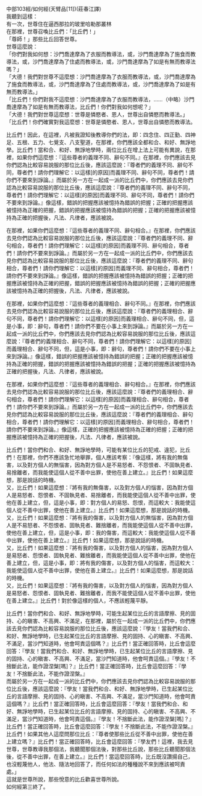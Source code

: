 中部103經/如何經(天臂品[11])(莊春江譯)  
我聽到這樣：  
有一次，世尊住在逼西那拉的玻里哈勒那叢林  
在那裡，世尊召喚比丘們：「比丘們！」  
「尊師！」那些比丘回答世尊。  
世尊這麼說：  
「你們對我如何想：沙門喬達摩為了衣服而教導法，或，沙門喬達摩為了施食而教導法，或，沙門喬達摩為了住處而教導法，或，沙門喬達摩為了如是有無而教導法嗎？」  
「大德！我們對世尊不這麼想：沙門喬達摩為了衣服而教導法，或，沙門喬達摩為了施食而教導法，或，沙門喬達摩為了住處而教導法，或，沙門喬達摩為了如是有無而教導法。」  
「比丘們！你們對我不這麼想：沙門喬達摩為了衣服而教導法，……（中略）沙門喬達摩為了如是有無而教導法，比丘們！你們對我如何想呢？」  
「大德！我們對世尊這麼想：世尊是憐愍者、恩人，世尊出自憐愍而教導法。」  
「比丘們！你們確實對我這麼想：世尊是憐愍者、恩人，世尊出自憐愍而教導法。  
  
比丘們！因此，在這裡，凡被我證知後教導你們的法，即：四念住、四正勤、四神足、五根、五力、七覺支、八支聖道，在那裡，你們應該全都和合、和好、無諍地學。比丘們！當和合、和好、無諍地學時，兩位比丘在增上法上可能有異說，在那裡，如果你們這麼想：『這些尊者的義理不同、辭句不同。』在那裡，你們應該去見你們認為比較容易說服的那位比丘後，應該這麼說：『尊者們的義理不同、辭句不同，尊者們！請你們理解它：以這樣[的原因]而義理不同、辭句不同，尊者們！請你們不要來到諍論。』而屬於另一方在一起成一派的比丘們中，你們應該去見你們認為比較容易說服的那位比丘後，應該這麼說：『尊者們的義理不同、辭句不同，尊者們！請你們理解它：以這樣[的原因]而義理不同、辭句不同，尊者們！請你們不要來到諍論。』像這樣，錯誤的把握應該被憶持為錯誤的把握；正確的把握應該被憶持為正確的把握，錯誤的把握應該被憶持為錯誤的把握；正確的把握應該被憶持為正確的把握後，凡法、凡律者，應該被說。  
  
在那裡，如果你們這麼想：『這些尊者的義理不同、辭句相合。』在那裡，你們應該去見你們認為比較容易說服的那位比丘後，應該這麼說：『尊者們的義理不同、辭句相合，尊者們！請你們理解它：以這樣[的原因]而義理不同、辭句相合，尊者們！請你們不要來到諍論。』而屬於另一方在一起成一派的比丘們中，你們應該去見你們認為比較容易說服的那位比丘後，應該這麼說：『尊者們的義理不同、辭句相合，尊者們！請你們理解它：以這樣[的原因]而義理不同、辭句相合，尊者們！請你們不要來到諍論。』像這樣，錯誤的把握應該被憶持為錯誤的把握；正確的把握應該被憶持為正確的把握，錯誤的把握應該被憶持為錯誤的把握；正確的把握應該被憶持為正確的把握後，凡法、凡律者，應該被說。  
  
在那裡，如果你們這麼想：『這些尊者的義理相合、辭句不同。』在那裡，你們應該去見你們認為比較容易說服的那位比丘後，應該這麼說：『尊者們的義理相合、辭句不同，尊者們！請你們理解它：以這樣[的原因]而義理相合、辭句不同，但，這是小事，即：辭句，尊者們！請你們不要在小事上來到諍論。』而屬於另一方在一起成一派的比丘們中，你們應該去見你們認為比較容易說服的那位比丘後，應該這麼說：『尊者們的義理相合、辭句不同，尊者們！請你們理解它：以這樣[的原因]而義理相合、辭句不同，但，這是小事，即：辭句，尊者們！請你們不要在小事上來到諍論。』像這樣，錯誤的把握應該被憶持為錯誤的把握；正確的把握應該被憶持為正確的把握，錯誤的把握應該被憶持為錯誤的把握；正確的把握應該被憶持為正確的把握後，凡法、凡律者，應該被說。  
  
在那裡，如果你們這麼想：『這些尊者的義理相合、辭句相合。』在那裡，你們應該去見你們認為比較容易說服的那位比丘後，應該這麼說：『尊者們的義理相合、辭句相合，尊者們！請你們理解它：以這樣[的原因]而義理相合、辭句相合，尊者們！請你們不要來到諍論。』而屬於另一方在一起成一派的比丘們中，你們應該去見你們認為比較容易說服的那位比丘後，應該這麼說：『尊者們的義理相合、辭句相合，尊者們！請你們理解它：以這樣[的原因]而義理相合、辭句相合，尊者們！請你們不要來到諍論。』像這樣，正確的把握應該被憶持為正確的把握；正確的把握應該被憶持為正確的把握後，凡法、凡律者，應該被說。  
  
比丘們！當你們和合、和好、無諍地學時，可能有某位比丘的犯戒、違犯，比丘們！在那裡，你們不應該急忙地舉罪，個人應該考察：『像這樣，將有我的無傷害，以及對方個人的無惱害，因為對方個人是不易怒者、不怨恨者、不固執見者、易捨離者，而我能使這個人從不善中出罪，使他在善上建立。』比丘們！如果這麼想，那是說話的時機。  
又，比丘們！如果這麼想：『將有我的無傷害，以及對方個人的惱害，因為對方個人是易怒者、怨恨者、不固執見者、易捨離者，而我能使這個人從不善中出罪，使他在善上建立，但，這是小事，即：對方個人的易怒、怨恨，而這較大：我能使這個人從不善中出罪，使他在善上建立。』比丘們！如果這麼想，那是說話的時機。  
又，比丘們！如果這麼想：『將有我的傷害，以及對方個人的無惱害，因為對方個人是不易怒者、不怨恨者、固執見者、難捨離者，而我能使這個人從不善中出罪，使他在善上建立，但，這是小事，即：我的傷害，而這較大：我能使這個人從不善中出罪，使他在善上建立。』比丘們！如果這麼想，那是說話的時機。  
又，比丘們！如果這麼想：『將有我的傷害，以及對方個人的惱害，因為對方個人是易怒者、怨恨者、固執見者、難捨離者，而我能使這個人從不善中出罪，使他在善上建立，但，這是小事，即：將有我的傷害，以及對方個人的惱害，而這較大：我能使這個人從不善中出罪，使他在善上建立。』比丘們！如果這麼想，那是說話的時機。  
又，比丘們！如果這麼想：『將有我的傷害，以及對方個人的惱害，因為對方個人是易怒者、怨恨者、固執見者、難捨離者，而我不能使這個人從不善中出罪，使他在善上建立。』比丘們！對於像這樣的個人，不應該輕蔑平靜。  
  
比丘們！當你們和合、和好、無諍地學時，可能生起某位比丘的言語摩擦、見的固持、心的瞋害、不高興、不滿足，在那裡，屬於在一起成一派的比丘們中，你們應該去見你們認為比較容易說服的那位比丘後，應該這麼說：『學友！當我們和合、和好、無諍地學時，已生起某位比丘的言語摩擦、見的固持、心的瞋害、不高興、不滿足，當沙門知道時，他會呵責這個嗎？』比丘們！當正確回答時，比丘會這麼回答：『學友！當我們和合、和好、無諍地學時，已生起某位比丘的言語摩擦、見的固持、心的瞋害、不高興、不滿足，當沙門知道時，他會呵責這個。』『學友！不捨斷此法，能作證涅槃[嗎]？』比丘們！當正確回答時，比丘會這麼回答：『學友！不捨斷此法，不能作證涅槃。』  
而屬於另一方在一起成一派的比丘們中，你們應該去見你們認為比較容易說服的那位比丘後，應該這麼說：『學友！當我們和合、和好、無諍地學時，已生起某位比丘的言語摩擦、見的固持、心的瞋害、不高興、不滿足，當沙門知道時，他會呵責這個嗎？』比丘們！當正確回答時，比丘會這麼回答：『學友！當我們和合、和好、無諍地學時，已生起某位比丘的言語摩擦、見的固持、心的瞋害、不高興、不滿足，當沙門知道時，他會呵責這個。』『學友！不捨斷此法，能作證涅槃[嗎]？』比丘們！當正確回答時，比丘會這麼回答：『學友！不捨斷此法，不能作證涅槃。』  
比丘們！如果其他人這麼問那位比丘：『尊者使那些比丘從不善中出罪，使他在善上建立嗎？』比丘們！當正確回答時，比丘會這麼回答：『學友們！這裡，我去見世尊，世尊教導我那個法，我聽聞那個法後，對那些比丘說，那些比丘聽聞那個法後，從不善中出罪，在善上建立。』比丘們！當這麼回答時，比丘既沒讚揚自己，也沒輕蔑他人，他法、隨法地回答了，而任何如法的種種說不來到應該被呵責處。」  
這就是世尊所說，那些悅意的比丘歡喜世尊所說。  
如何經第三終了。  
  
  
